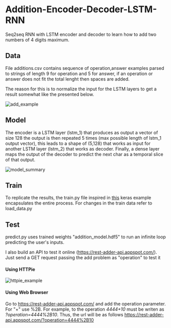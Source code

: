 # Addition-Encoder-Decoder-LSTM-RNN
Seq2seq RNN with LSTM encoder and decoder to learn how to add two numbers of 4 digits maximum.

## Data
File additions.csv contains sequence of operation,answer examples parsed to strings of length 9 for operation and 5 for answer, if an operation or answer does not fit the total lenght then spaces are added.

The reason for this is to normalize the input for the LSTM layers to get a result somewhat like the presented below.

![add_example](https://blog.keras.io/img/seq2seq/addition-rnn.png)

## Model
The encoder is a LSTM layer (lstm_1) that produces as output a vector of size 128
the output is then repeated 5 times (max possible length of lstm_1 output vector), this leads
to a shape of (5,128) that works as input for another LSTM layer (lstm_2) that works as decoder. Finally, a dense
layer maps the output of the decoder to predict the next char as a temporal slice of that output.

![model_summary](https://i.imgur.com/uD5XrBd.png)

## Train
To replicate the results, the train.py file inspired in [this](https://github.com/fchollet/keras/blob/master/examples/addition_rnn.py) keras example encapsulates the entire process. For changes in the train data refer to load_data.py

## Test
predict.py uses trained weights "addition_model.hdf5" to run an infinite loop predicting the user's inputs.

I also build an API to test it online (https://rest-adder-api.appspot.com/). Just send a GET request passing the add problem as "operation" to test it

#### Using HTTPie
![httpie_example](https://imgur.com/9ISLnRe.png)

#### Using Web Browser
Go to https://rest-adder-api.appspot.com/ and add the operation parameter.
For "+" use %2B. For example, to the operation *4444+10* must be writen as *?operation=4444%2B10*. Thus, the url will be as follows https://rest-adder-api.appspot.com/?operation=4444%2B10
